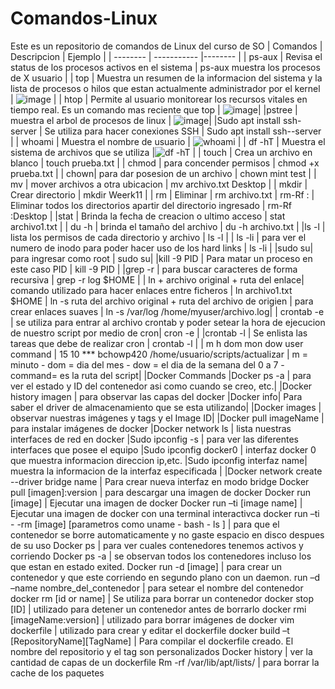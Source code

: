 # Comandos-Linux
Este es un repositorio de comandos de Linux del curso de SO
| Comandos | Descripcion | Ejemplo |
| -------- | ----------- |-------- |
| ps-aux   | Revisa el status de los procesos activos en el sistema | ps-aux muestra los procesos de X usuario |
| top      | Muestra un resumen de la informacion del sistema y la lista de procesos o hilos que estan actualmente administrador por el kernel | ![image](https://user-images.githubusercontent.com/98858890/154727171-81997a45-be4d-4d7b-bc64-de56425727a2.png) | 
| htop     | Permite al usuario monitorear los recursos vitales en tiempo real. Es un comando mas reciente que top | ![image](https://user-images.githubusercontent.com/98858890/154727409-f5fc2258-2a13-4b00-96f3-eaac41eb954e.png)|
|pstree | muestra el arbol de procesos de linux | ![image](https://user-images.githubusercontent.com/98858890/154728220-6f0269c5-080a-4e93-a5ce-36d660279607.png)|
|Sudo apt install ssh-server | Se utiliza para hacer conexiones SSH | Sudo apt install ssh--server |
| whoami | Muestra el nombre de usuario | ![whoami](https://user-images.githubusercontent.com/98858890/164571811-dee91ae1-7f8f-4870-8f5a-2d4fa972d3bd.PNG) |
| df -hT | Muestra el sistema de archivos que se utiliza |![df -hT](https://user-images.githubusercontent.com/98858890/164572433-2f41f439-7d0e-4e49-a09a-eb5cb864788e.png) |
| touch | Crea un archivo en blanco | touch prueba.txt |
| chmod  | para concender permisos | chmod +x prueba.txt |
| chown| para dar posesion de un archivo | chown mint test |
| mv | mover archivos a otra ubicacion | mv archivo.txt Desktop |
| mkdir | Crear directorio | mkdir Weerk11 |
| rm | Eliminar | rm archivo.txt
| rm-Rf : | Eliminar todos los directorios apartir del directorio ingresado | rm-Rf :Desktop  |
|stat | Brinda la fecha de creacion o ultimo acceso | stat archivo1.txt |
| du -h | brinda el tamaño del archivo | du -h archivo.txt |
|ls -l | lista los permisos de cada directorio y archivo | ls -l |
| ls -li | para ver el numero de inodo para poder hacer uso de los hard links | ls -li |
|sudo su| para ingresar como root | sudo su|
|kill -9 PID  | Para matar un proceso en este caso PID | kill -9 PID |
|grep -r | para buscar caracteres de forma recursiva | grep -r log $HOME |
| ln + archivo original + ruta del enlace| comando utilizado para hacer enlaces entre ficheros | ln archivo1.txt $HOME
| ln -s ruta del archivo original + ruta del archivo de origien | para crear enlaces suaves | ln -s /var/log /home/myuser/archivo.log|
| crontab -e  | se utiliza para entrar al archivo crontab y poder setear la hora de ejecucion de nuestro script por medio de cron| cron -e |
|crontab -l | Se enlista las tareas que debe de realizar cron | crontab -l |
| m h dom mon dow user command | 15 10 *** bchowp420 /home/usuario/scripts/actualizar | m = minuto - dom = dia del mes - dow = el dia de la semana del 0 a 7 - command= es la ruta del script|
|Docker Commands
|Docker ps -a | para ver el estado y ID del contenedor asi como cuando se creo, etc.| 
|Docker history imagen | para observar las capas del docker
|Docker info| Para saber el driver de almacenamiento que se esta utilizando| 
|Docker images | observar nuestras imágenes y tags y el Image ID| 
|Docker pull imageName | para instalar imágenes de docker
|Docker network ls | lista nuestras interfaces de red en docker
|Sudo ipconfig -s | para ver las diferentes interfaces que posee el equipo
|Sudo ipconfig docker0 | interfaz docker 0 que muestra informacion direccion ip,etc.
|Sudo ipconfig interfaz name| muestra la informacion de la interfaz especificada | 
|Docker network create --driver bridge name | Para crear nueva interfaz en modo bridge
Docker pull [imagen]:version | para descargar una imagen de docker
Docker run [image]  | Ejecutar una imagen de docker
Docker run –ti [image name]  | Ejecutar una imagen de docker con una terminal interactivca
docker run –ti - -rm [image] [parametros como uname - bash - ls ] | para que el contenedor se borre automaticamente y no gaste espacio en disco despues de su uso
Docker ps | para ver cuales contenedores tenemos activos y corriendo
Docker ps -a | se observan todos los contenedores incluso los que estan en estado exited.
Docker run -d [image] | para crear un contenedor y que este corriendo en segundo plano con un daemon.
run –d –name nombre_del_contenedor | para setear el nombre del contenedor
docker rm [id or name] | Se utiliza para borrar un contenedor 
docker stop [ID] | utilizado para detener un contenedor antes de borrarlo
docker rmi [imageName:version] | utilizado para borrar imágenes de docker
vim dockerfile | utilizado para crear y editar el dockerfile
docker build –t [RepositoryName][TagName] | Para compilar el dockerfile creado. El nombre del repositorio y el tag son personalizados
Docker history | ver la cantidad de capas de un dockerfile
Rm -rf /var/lib/apt/lists/ | para borrar la cache de los paquetes 


